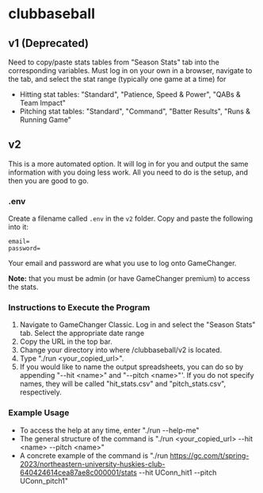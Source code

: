 # clubbaseball

## v1 (Deprecated)
Need to copy/paste stats tables from "Season Stats" tab into the corresponding variables. Must log in on your own in a browser, navigate to the tab, and select the stat range (typically one game at a time) for 
- Hitting stat tables: "Standard", "Patience, Speed & Power", "QABs & Team Impact"
- Pitching stat tables: "Standard", "Command", "Batter Results", "Runs & Running Game"

## v2
This is a more automated option. It will log in for you and output the same information with you doing less work. All you need to do is the setup, and then you are good to go.

### .env
Create a filename called `.env` in the `v2` folder. Copy and paste the following into it:

```
email=
password=
```

Your email and password are what you use to log onto GameChanger. 

**Note:** that you must be admin (or have GameChanger premium) to access the stats.

### Instructions to Execute the Program
1. Navigate to GameChanger Classic. Log in and select the "Season Stats" tab. Select the appropriate date range
2. Copy the URL in the top bar.
3. Change your directory into where /clubbaseball/v2 is located.
4. Type "./run \<your_copied_url\>".
5. If you would like to name the output spreadsheets, you can do so by appending "--hit \<name\>" and "--pitch \<name\>"'. If you do not specify names, they will be called "hit_stats.csv" and "pitch_stats.csv", respectively.

### Example Usage
- To access the help at any time, enter "./run --help-me"
- The general structure of the command is "./run \<your_copied_url\> --hit \<name\> --pitch \<name\>"
- A concrete example of the command is "./run https://gc.com/t/spring-2023/northeastern-university-huskies-club-640424614cea87ae8c000001/stats --hit UConn_hit1 --pitch UConn_pitch1"